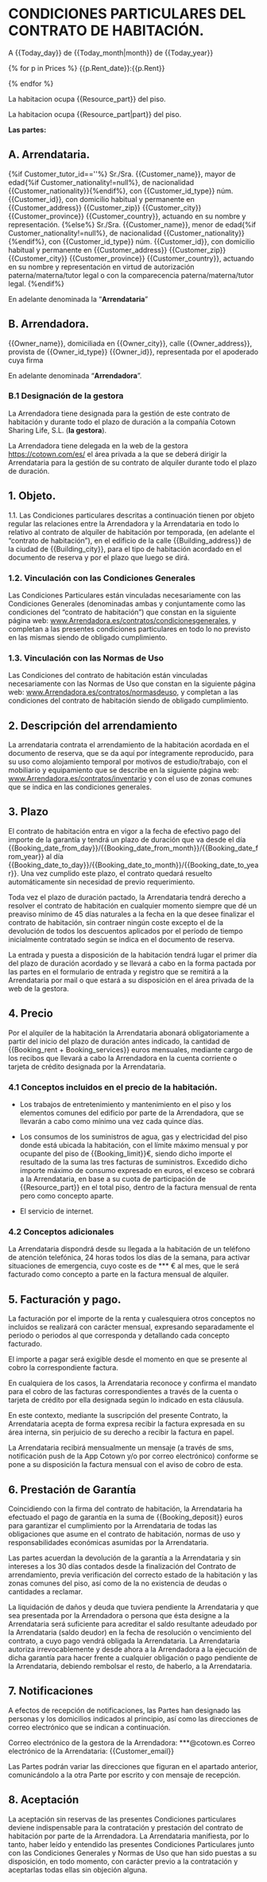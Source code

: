 # CONDICIONES PARTICULARES DEL CONTRATO DE HABITACIÓN.

A {{Today_day}} de {{Today_month|month}} de {{Today_year}}

{% for p in Prices %}
{{p.Rent_date}}:{{p.Rent}}

{% endfor %}

La habitacion ocupa {{Resource_part}} del piso.

La habitacion ocupa {{Resource_part|part}} del piso.

**Las partes:**

## A. Arrendataria.

{%if Customer_tutor_id==''%}
Sr./Sra. {{Customer_name}}, mayor de edad{%if Customer_nationality!=null%}, de nacionalidad {{Customer_nationality}}{%endif%}, con {{Customer_id_type}} núm. {{Customer_id}}, con domicilio habitual y permanente en {{Customer_address}} {{Customer_zip}} {{Customer_city}} {{Customer_province}} {{Customer_country}}, actuando en su nombre y representación.
{%else%}
Sr./Sra. {{Customer_name}}, menor de edad{%if Customer_nationality!=null%}, de nacionalidad {{Customer_nationality}}{%endif%}, con {{Customer_id_type}} núm. {{Customer_id}}, con domicilio habitual y permanente en {{Customer_address}} {{Customer_zip}} {{Customer_city}} {{Customer_province}} {{Customer_country}}, actuando en su nombre y representación en virtud de autorización paterna/materna/tutor legal o con la comparecencia paterna/materna/tutor legal.
{%endif%}

En adelante denominada la “**Arrendataria**”

## B. Arrendadora.

{{Owner_name}}, domiciliada en {{Owner_city}}, calle {{Owner_address}}, provista de {{Owner_id_type}} {{Owner_id}}, representada por el apoderado cuya firma

En adelante denominada “**Arrendadora**”. 

### B.1 Designación de la gestora

La Arrendadora tiene designada para la gestión de este contrato de habitación y durante todo el plazo de duración a la compañía Cotown Sharing Life, S.L. (**la gestora**).

La Arrendadora tiene delegada en la web de la gestora https://cotown.com/es/ el área privada a la que se deberá dirigir la Arrendataria para la gestión de su contrato de alquiler durante todo el plazo de duración.

## 1. Objeto.

1.1. Las Condiciones particulares descritas a continuación tienen por objeto regular las relaciones entre la Arrendadora y la Arrendataria en todo lo relativo al contrato de alquiler de habitación por temporada, (en adelante el “contrato de habitación”), en el edificio de la calle {{Building_address}} de la ciudad de {{Building_city}}, para el tipo de habitación acordado en el documento de reserva y por el plazo que luego se dirá. 

### 1.2. Vinculación con las Condiciones Generales
 
Las Condiciones Particulares están vinculadas necesariamente con las Condiciones Generales (denominadas ambas y conjuntamente como las condiciones del “contrato de habitación”) que constan en la siguiente página web: www.Arrendadora.es/contratos/condicionesgenerales, y completan a las presentes condiciones particulares en todo lo no previsto en las mismas siendo de obligado cumplimiento. 

### 1.3. Vinculación con las Normas de Uso

Las Condiciones del contrato de habitación están vinculadas necesariamente con las Normas de Uso que constan en la siguiente página web: www.Arrendadora.es/contratos/normasdeuso, y completan a las condiciones del contrato de habitación siendo de obligado cumplimiento.

## 2. Descripción del arrendamiento

La arrendataria contrata el arrendamiento de la habitación acordada en el documento de reserva, que se da aquí por íntegramente reproducido, para su uso como alojamiento temporal por motivos de estudio/trabajo, con el mobiliario y equipamiento que se describe en la siguiente página web: www.Arrendadora.es/contratos/inventario y con el uso de zonas comunes que se indica en las condiciones generales.

## 3. Plazo

El contrato de habitación entra en vigor a la fecha de efectivo pago del importe de la garantía y tendrá un plazo de duración que va desde el día {{Booking_date_from_day}}/{{Booking_date_from_month}}/{{Booking_date_from_year}} al día {{Booking_date_to_day}}/{{Booking_date_to_month}}/{{Booking_date_to_year}}. Una vez cumplido este plazo, el contrato quedará resuelto automáticamente sin necesidad de previo requerimiento.
 
Toda vez el plazo de duración pactado, la Arrendataria tendrá derecho a resolver el contrato de habitación en cualquier momento siempre que dé un preaviso mínimo de 45 días naturales a la fecha en la que desee finalizar el contrato de habitación, sin contraer ningún coste excepto el de la devolución de todos los descuentos aplicados por el período de tiempo inicialmente contratado según se indica en el documento de reserva.

La entrada y puesta a disposición de la habitación tendrá lugar el primer día del plazo de duración acordado y se llevará a cabo en la forma pactada por las partes en el formulario de entrada y registro que se remitirá a la Arrendataria por mail o que estará a su disposición en el área privada de la web de la gestora. 

## 4. Precio

Por el alquiler de la habitación la Arrendataria abonará obligatoriamente a partir del inicio del plazo de duración antes indicado, la cantidad de {{Booking_rent + Booking_services}} euros mensuales, mediante cargo de los recibos que llevará a cabo la Arrendadora en la cuenta corriente o tarjeta de crédito designada por la Arrendataria. 

### 4.1 Conceptos incluidos en el precio de la habitación.

- Los trabajos de entretenimiento y mantenimiento en el piso y los elementos comunes del edificio por parte de la Arrendadora, que se llevarán a cabo como mínimo una vez cada quince días.

- Los consumos de los suministros de agua, gas y  electricidad del piso donde está ubicada la habitación, con el límite máximo mensual y por ocupante del piso de {{Booking_limit}}€, siendo dicho importe el resultado de la suma las tres facturas de suministros. Excedido dicho importe máximo de consumo expresado en euros, el exceso se cobrará a la Arrendataria, en base a su cuota de participación de {{Resource_part}} en el total piso, dentro de la factura mensual de renta pero como concepto aparte.

- El servicio de internet.

### 4.2 Conceptos adicionales

La Arrendataria dispondrá desde su llegada a la habitación de un teléfono de atención telefónica, 24 horas todos los días de la semana, para activar situaciones de emergencia, cuyo coste es de *** € al mes, que le será facturado como concepto a parte en la factura mensual de alquiler.

## 5. Facturación y pago.

La facturación por el importe de la renta y cualesquiera otros conceptos no incluidos se realizará con carácter mensual, expresando separadamente el periodo o periodos al que corresponda y detallando cada concepto facturado.

El importe a pagar será exigible desde el momento en que se presente al cobro la correspondiente factura.

En cualquiera de los casos, la Arrendataria reconoce y confirma el mandato para el cobro de las facturas correspondientes a través de la cuenta o tarjeta de crédito por ella designada según lo indicado en esta cláusula.

En este contexto, mediante la suscripción del presente Contrato, la Arrendataria acepta de forma expresa recibir la factura expresada en su área interna, sin perjuicio de su derecho a recibir la factura en papel.

La Arrendataria recibirá mensualmente un mensaje (a través de sms, notificación push de la App Cotown y/o por correo electrónico) conforme se pone a su disposición la factura mensual con el aviso de cobro de esta.

## 6. Prestación de Garantía

Coincidiendo con la firma del contrato de habitación, la Arrendataria ha efectuado el pago de garantía en la suma de {{Booking_deposit}} euros para garantizar el cumplimiento por la Arrendataria de todas las obligaciones que asume en el contrato de habitación, normas de uso y responsabilidades económicas asumidas por la Arrendataria. 

Las partes acuerdan la devolución de la garantía a la Arrendataria y sin intereses a los 30 días contados desde la finalización del Contrato de arrendamiento, previa verificación del correcto estado de la habitación y las zonas comunes del piso, así como de la no existencia de deudas o cantidades a reclamar.

La liquidación de daños y deuda que tuviera pendiente la Arrendataria y que sea presentada por la Arrendadora o persona que ésta designe a la Arrendataria será suficiente para acreditar el saldo resultante adeudado por la Arrendataria (saldo deudor) en la fecha de resolución o vencimiento del contrato, a cuyo pago vendrá obligada la Arrendataria. La Arrendataria autoriza irrevocablemente y desde ahora a la Arrendadora a la ejecución de dicha garantía para hacer frente a cualquier obligación o pago pendiente de la Arrendataria, debiendo rembolsar el resto, de haberlo, a la Arrendataria.

## 7. Notificaciones

A efectos de recepción de notificaciones, las Partes han designado las personas y los domicilios indicados al principio, así como las direcciones de correo electrónico que se indican a continuación.

Correo electrónico de la gestora de la Arrendadora: ***@cotown.es
Correo electrónico de la Arrendataria: {{Customer_email}}

Las Partes podrán variar las direcciones que figuran en el apartado anterior, comunicándolo a la otra Parte por escrito y con mensaje de recepción.

## 8. Aceptación

La aceptación sin reservas de las presentes Condiciones particulares deviene indispensable para la contratación y prestación del contrato de habitación por parte de la Arrendadora. La Arrendataria manifiesta, por lo tanto, haber leído y entendido las presentes Condiciones Particulares junto con las Condiciones Generales y Normas de Uso que han sido puestas a su disposición, en todo momento, con carácter previo a la contratación y aceptarlas todas ellas sin objeción alguna.